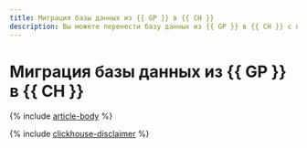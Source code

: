 ```yaml
---
title: Миграция базы данных из {{ GP }} в {{ CH }}
description: Вы можете перенести базу данных из {{ GP }} в {{ CH }} с помощью сервиса {{ data-transfer-full-name }}.
---
```


# Миграция базы данных из {{ GP }} в {{ CH }}

{% include [article-body](../../_tutorials/dataplatform/greenplum-to-clickhouse.md) %}

{% include [clickhouse-disclaimer](../../_includes/clickhouse-disclaimer.md) %}
